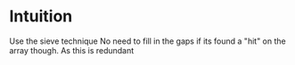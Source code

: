 # Intuition
Use the sieve technique
No need to fill in the gaps if its found a "hit" on the array though. As this is redundant